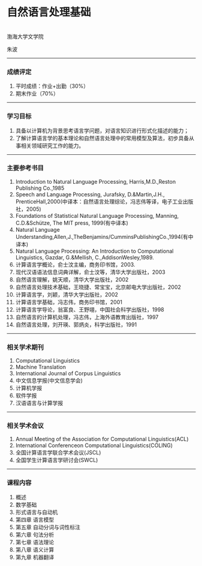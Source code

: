 # 自然语言处理基础

<br>
渤海大学文学院

朱波

----
### 成绩评定
1. 平时成绩：作业+出勤（30%）
2. 期末作业（70%）
----

### 学习目标

1. 具备以计算机为背景思考语言学问题，对语言知识进行形式化描述的能力；
2. 了解计算语言学的基本理论和自然语言处理中的常用模型及算法，初步具备从事相关领域研究工作的能力。

----

### 主要参考书目

1. Introduction to Natural Language Processing, Harris,M.D.,Reston Publishing Co.,1985
2. Speech and Language Processing, Jurafsky, D.&Martin,J.H., PrenticeHall,2000(中译本：自然语言处理综论，冯志伟等译，电子工业出版社，2005)
3. Foundations of Statistical Natural Language Processing, Manning, C.D.&Schütze, The MIT press, 1999(有中译本)
4. Natural Language Understanding,Allen,J.,TheBenjamins/CumminsPublishingCo.,1994(有中译本)
5. Natural Language Processing: An Introduction to Computational Linguistics, Gazdar, G.&Mellish, C.,AddisonWesley,1989.
6. 计算语言学概论，俞士汶主编，商务印书馆，2003.
7. 现代汉语语法信息词典详解，俞士汶等，清华大学出版社，2003
8. 自然语言理解，姚天顺，清华大学出版社，2002
9. 自然语言处理技术基础，王晓捷、常宝宝，北京邮电大学出版社，2002
10. 计算语言学，刘颖，清华大学出版社，2002
11. 计算语言学基础，冯志伟，商务印书馆，2001
12. 计算语言学导论，翁富良、王野翊，中国社会科学出版社，1998
13. 自然语言的计算机处理，冯志伟，上海外语教育出版社，1997
14. 自然语言处理，刘开瑛、郭炳炎，科学出版社，1991

----
### 相关学术期刊
1. Computational Linguistics
2. Machine Translation
3. International Journal of Corpus Linguistics
4. 中文信息学报(中文信息学会)
5. 计算机学报
6. 软件学报
7. 汉语语言与计算学报
----
###  相关学术会议
1. Annual Meeting of the Association for Computational Linguistics(ACL)
2. International Conferenceon Computational Linguistics(COLING)
3. 全国计算语言学联合学术会议(JSCL)
4. 全国学生计算语言学研讨会(SWCL)

----

### 课程内容
1. 概述
2. 数学基础
3. 形式语言与自动机
4. 第四章 语言模型
5. 第五章 自动分词与词性标注
6. 第六章 句法分析
7. 第七章 语法理论
8. 第八章 语义计算
9. 第九章 机器翻译